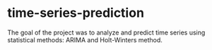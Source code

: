 # time-series-prediction

The goal of the project was to analyze and predict time series using statistical methods: ARIMA and Holt-Winters method.

